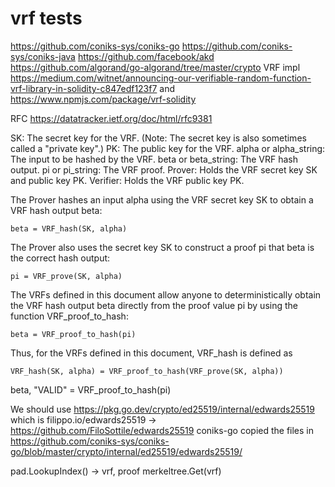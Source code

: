 # vrf tests

https://github.com/coniks-sys/coniks-go
https://github.com/coniks-sys/coniks-java
https://github.com/facebook/akd
https://github.com/algorand/go-algorand/tree/master/crypto VRF impl
https://medium.com/witnet/announcing-our-verifiable-random-function-vrf-library-in-solidity-c847edf123f7 and https://www.npmjs.com/package/vrf-solidity

RFC https://datatracker.ietf.org/doc/html/rfc9381

SK: The secret key for the VRF. (Note: The secret key is also sometimes called a "private key".)
PK: The public key for the VRF.
alpha or alpha_string: The input to be hashed by the VRF.
beta or beta_string: The VRF hash output.
pi or pi_string: The VRF proof.
Prover: Holds the VRF secret key SK and public key PK.
Verifier: Holds the VRF public key PK.

The Prover hashes an input alpha using the VRF secret key SK to obtain a VRF hash output beta:

    beta = VRF_hash(SK, alpha)

The Prover also uses the secret key SK to construct a proof pi that beta is the correct hash output:

    pi = VRF_prove(SK, alpha)

The VRFs defined in this document allow anyone to deterministically obtain the VRF hash output beta directly from the proof value pi by using the function VRF_proof_to_hash:

    beta = VRF_proof_to_hash(pi)

Thus, for the VRFs defined in this document, VRF_hash is defined as

    VRF_hash(SK, alpha) = VRF_proof_to_hash(VRF_prove(SK, alpha))

beta, "VALID" = VRF_proof_to_hash(pi)


We should use https://pkg.go.dev/crypto/ed25519/internal/edwards25519 which is filippo.io/edwards25519 -> https://github.com/FiloSottile/edwards25519
coniks-go copied the files in https://github.com/coniks-sys/coniks-go/blob/master/crypto/internal/ed25519/edwards25519/

pad.LookupIndex() -> vrf, proof
merkeltree.Get(vrf)